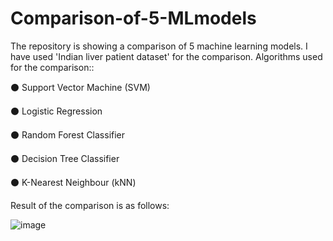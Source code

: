 # Comparison-of-5-MLmodels
The repository is showing  a comparison of 5 machine learning models. I have used 'Indian liver patient dataset' for the comparison.
Algorithms used for the comparison:: 

⚫ Support Vector Machine (SVM)

⚫ Logistic Regression 

⚫ Random Forest Classifier

⚫ Decision Tree Classifier

⚫ K-Nearest Neighbour (kNN)


Result of the comparison is as follows:

![image](https://user-images.githubusercontent.com/88570905/160181819-fbb163dc-e8e2-44b3-a9d5-f285438a746c.png)

